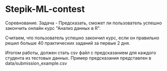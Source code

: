 # Stepik-ML-contest
Соревнование. Задача - Предсказать, сможет ли пользователь успешно закончить онлайн курс "Анализ данных в R".

Считаем, что пользователь успешно закончил курс, если он правильно решил больше 40 практических заданий за
первые 2 дня. 

Итогом работы, должен стать csv файл c предсказанием для каждого студента из тестовых данных. 
Пример предсказания представлен в data/submission_example.csv
